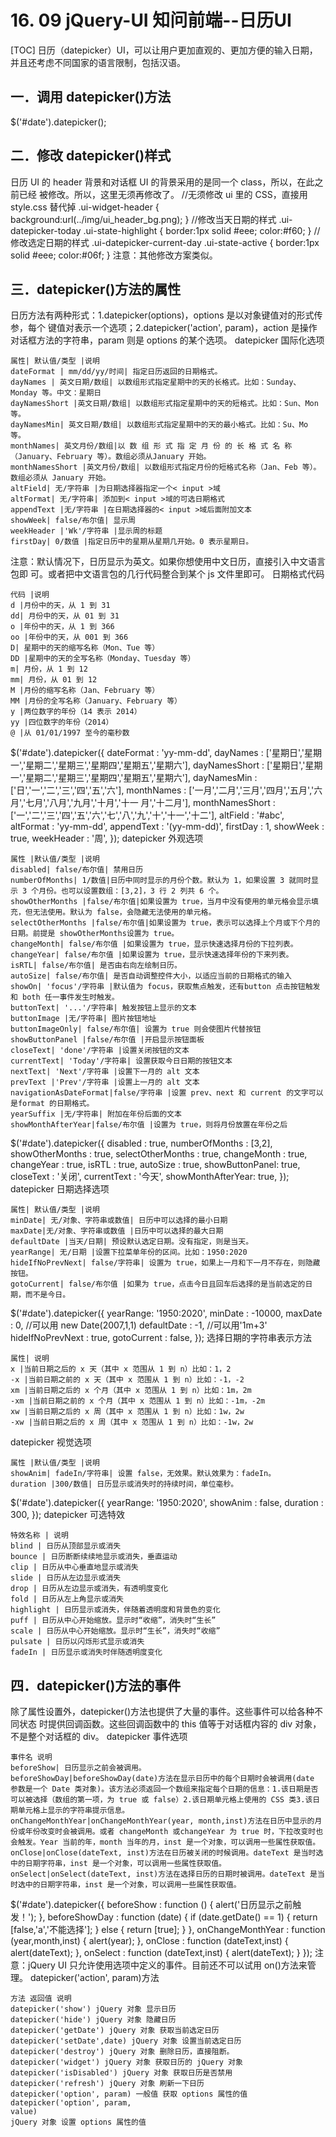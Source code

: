# 16. 09 jQuery-UI 知问前端--日历UI
[TOC]
日历（datepicker）UI，可以让用户更加直观的、更加方便的输入日期，并且还考虑不同国家的语言限制，包括汉语。
## 一．调用 datepicker()方法
$('#date').datepicker();

## 二．修改 datepicker()样式
日历 UI 的 header 背景和对话框 UI 的背景采用的是同一个 class，所以，在此之前已经
被修改。所以，这里无须再修改了。
//无须修改 ui 里的 CSS，直接用 style.css 替代掉
.ui-widget-header {
background:url(../img/ui_header_bg.png);
}
//修改当天日期的样式
.ui-datepicker-today .ui-state-highlight {
border:1px solid #eee;
color:#f60;
}
//修改选定日期的样式
.ui-datepicker-current-day .ui-state-active {
border:1px solid #eee;
color:#06f;
}
注意：其他修改方案类似。

## 三．datepicker()方法的属性
日历方法有两种形式：1.datepicker(options)，options 是以对象键值对的形式传参，每个
键值对表示一个选项；2.datepicker('action', param)，action 是操作对话框方法的字符串，param
则是 options 的某个选项。
datepicker 国际化选项
```table
属性| 默认值/类型 |说明
dateFormat | mm/dd/yy/时间| 指定日历返回的日期格式。
dayNames | 英文日期/数组| 以数组形式指定星期中的天的长格式。比如：Sunday、Monday 等。中文：星期日
dayNamesShort |英文日期/数组| 以数组形式指定星期中的天的短格式。比如：Sun、Mon 等。
dayNamesMin| 英文日期/数组| 以数组形式指定星期中的天的最小格式。比如：Su、Mo 等。
monthNames| 英文月份/数组|以 数 组 形 式 指 定 月 份 的 长 格 式 名 称（January、February 等）。数组必须从January 开始。
monthNamesShort |英文月份/数组| 以数组形式指定月份的短格式名称（Jan、Feb 等）。数组必须从 January 开始。
altField| 无/字符串 |为日期选择器指定一个< input >域
altFormat| 无/字符串| 添加到< input >域的可选日期格式
appendText |无/字符串 |在日期选择器的< input >域后面附加文本
showWeek| false/布尔值| 显示周
weekHeader |'Wk'/字符串 |显示周的标题
firstDay| 0/数值 |指定日历中的星期从星期几开始。0 表示星期日。
```
注意：默认情况下，日历显示为英文。如果你想使用中文日历，直接引入中文语言包即
可。或者把中文语言包的几行代码整合到某个 js 文件里即可。
日期格式代码
```table
代码 |说明
d |月份中的天，从 1 到 31
dd| 月份中的天，从 01 到 31
o |年份中的天，从 1 到 366
oo |年份中的天，从 001 到 366
D| 星期中的天的缩写名称（Mon、Tue 等）
DD |星期中的天的全写名称（Monday、Tuesday 等）
m| 月份，从 1 到 12
mm| 月份，从 01 到 12
M |月份的缩写名称（Jan、February 等）
MM |月份的全写名称（January、February 等）
y |两位数字的年份（14 表示 2014）
yy |四位数字的年份（2014）
@ |从 01/01/1997 至今的毫秒数
```
$('#date').datepicker({
dateFormat : 'yy-mm-dd',
dayNames : ['星期日','星期一','星期二','星期三','星期四','星期五','星期六'],
dayNamesShort : ['星期日','星期一','星期二','星期三','星期四','星期五','星期六'],
dayNamesMin : ['日','一','二','三','四','五','六'],
monthNames : ['一月','二月','三月','四月','五月','六月','七月','八月','九月','十月','十一
月','十二月'],
monthNamesShort : ['一','二','三','四','五','六','七','八','九','十','十一','十二'],
altField : '#abc',
altFormat : 'yy-mm-dd',
appendText : '(yy-mm-dd)',
firstDay : 1,
showWeek : true,
weekHeader : '周',
});
datepicker 外观选项
```table
属性 |默认值/类型 |说明
disabled| false/布尔值| 禁用日历
numberOfMonths| 1/数值|日历中同时显示的月份个数。默认为 1，如果设置 3 就同时显示 3 个月份。也可以设置数组：[3,2]，3 行 2 列共 6 个。
showOtherMonths |false/布尔值|如果设置为 true，当月中没有使用的单元格会显示填充，但无法使用。默认为 false，会隐藏无法使用的单元格。
selectOtherMonths |false/布尔值|如果设置为 true，表示可以选择上个月或下个月的日期。前提是 showOtherMonths设置为 true。
changeMonth| false/布尔值 |如果设置为 true，显示快速选择月份的下拉列表。
changeYear| false/布尔值 |如果设置为 true，显示快速选择年份的下来列表。
isRTL| false/布尔值| 是否由右向左绘制日历。
autoSize| false/布尔值| 是否自动调整控件大小，以适应当前的日期格式的输入
showOn| 'focus'/字符串 |默认值为 focus，获取焦点触发，还有button 点击按钮触发和 both 任一事件发生时触发。
buttonText| '...'/字符串| 触发按钮上显示的文本
buttonImage |无/字符串| 图片按钮地址
buttonImageOnly| false/布尔值| 设置为 true 则会使图片代替按钮
showButtonPanel |false/布尔值 |开启显示按钮面板
closeText| 'done'/字符串 |设置关闭按钮的文本
currentText| 'Today'/字符串| 设置获取今日日期的按钮文本
nextText| 'Next'/字符串 |设置下一月的 alt 文本
prevText |'Prev'/字符串 |设置上一月的 alt 文本
navigationAsDateFormat|false/字符串 |设置 prev、next 和 current 的文字可以是format 的日期格式。
yearSuffix |无/字符串| 附加在年份后面的文本
showMonthAfterYear|false/布尔值 |设置为 true，则将月份放置在年份之后
```
$('#date').datepicker({
disabled : true,
numberOfMonths : [3,2],
showOtherMonths : true,
selectOtherMonths : true,
changeMonth : true,
changeYear : true,
isRTL : true,
autoSize : true,
showButtonPanel: true,
closeText : '关闭',
currentText : '今天',
showMonthAfterYear: true,
});
datepicker 日期选择选项
```table
属性| 默认值/类型 |说明
minDate| 无/对象、字符串或数值| 日历中可以选择的最小日期
maxDate|无/对象、字符串或数值 |日历中可以选择的最大日期
defaultDate |当天/日期| 预设默认选定日期。没有指定，则是当天。
yearRange| 无/日期 |设置下拉菜单年份的区间。比如：1950:2020
hideIfNoPrevNext| false/字符串| 设置为 true，如果上一月和下一月不存在，则隐藏按钮。
gotoCurrent| false/布尔值 |如果为 true，点击今日且回车后选择的是当前选定的日期，而不是今日。
```
$('#date').datepicker({
yearRange: '1950:2020',
minDate : -10000,
maxDate : 0, //可以用 new Date(2007,1,1)
defaultDate : -1, //可以用'1m+3'
hideIfNoPrevNext : true,
gotoCurrent : false,
});
选择日期的字符串表示方法
```table
属性| 说明
x |当前日期之后的 x 天（其中 x 范围从 1 到 n）比如：1，2
-x |当前日期之前的 x 天（其中 x 范围从 1 到 n）比如：-1，-2
xm |当前日期之后的 x 个月（其中 x 范围从 1 到 n）比如：1m，2m
-xm |当前日期之前的 x 个月（其中 x 范围从 1 到 n）比如：-1m，-2m
xw |当前日期之后的 x 周（其中 x 范围从 1 到 n）比如：1w，2w
-xw |当前日期之后的 x 周（其中 x 范围从 1 到 n）比如：-1w，2w
```
datepicker 视觉选项
```table
属性 |默认值/类型 |说明
showAnim| fadeIn/字符串| 设置 false，无效果。默认效果为：fadeIn。
duration |300/数值| 日历显示或消失时的持续时间，单位毫秒。
```
$('#date').datepicker({
yearRange: '1950:2020',
showAnim : false,
duration : 300,
});
datepicker 可选特效
```table
特效名称 | 说明
blind | 日历从顶部显示或消失
bounce | 日历断断续续地显示或消失，垂直运动
clip | 日历从中心垂直地显示或消失
slide | 日历从左边显示或消失
drop | 日历从左边显示或消失，有透明度变化
fold | 日历从左上角显示或消失
highlight | 日历显示或消失，伴随着透明度和背景色的变化
puff | 日历从中心开始缩放。显示时“收缩”，消失时“生长”
scale | 日历从中心开始缩放。显示时“生长”，消失时“收缩”
pulsate | 日历以闪烁形式显示或消失
fadeIn | 日历显示或消失时伴随透明度变化
```

## 四．datepicker()方法的事件
除了属性设置外，datepicker()方法也提供了大量的事件。这些事件可以给各种不同状态
时提供回调函数。这些回调函数中的 this 值等于对话框内容的 div 对象，不是整个对话框的
div。
datepicker 事件选项
```table
事件名 说明
beforeShow| 日历显示之前会被调用。
beforeShowDay|beforeShowDay(date)方法在显示日历中的每个日期时会被调用(date 参数是一个 Date 类对象)。该方法必须返回一个数组来指定每个日期的信息：1.该日期是否可以被选择（数组的第一项，为 true 或 false）2.该日期单元格上使用的 CSS 类3.该日期单元格上显示的字符串提示信息。
onChangeMonthYear|onChangeMonthYear(year, month,inst)方法在日历中显示的月份或年份改变时会被调用。或者 changeMonth 或changeYear 为 true 时，下拉改变时也会触发。Year 当前的年，month 当年的月，inst 是一个对象，可以调用一些属性获取值。
onClose|onClose(dateText, inst)方法在日历被关闭的时候调用。dateText 是当时选中的日期字符串，inst 是一个对象，可以调用一些属性获取值。
onSelect|onSelect(dateText, inst)方法在选择日历的日期时被调用。dateText 是当时选中的日期字符串，inst 是一个对象，可以调用一些属性获取值。
```
$('#date').datepicker({
beforeShow : function () {
alert('日历显示之前触发！');
},
beforeShowDay : function (date) {
if (date.getDate() == 1) {
return [false,'a','不能选择'];
} else {
return [true];
}
},
onChangeMonthYear : function (year,month,inst) {
alert(year);
},
onClose : function (dateText,inst) {
alert(dateText);
},
onSelect : function (dateText,inst) {
alert(dateText);
}
});
注意：jQuery UI 只允许使用选项中定义的事件。目前还不可以试用 on()方法来管理。
datepicker('action', param)方法
```table
方法 返回值 说明
datepicker('show') jQuery 对象 显示日历
datepicker('hide') jQuery 对象 隐藏日历
datepicker('getDate') jQuery 对象 获取当前选定日历
datepicker('setDate',date) jQuery 对象 设置当前选定日历
datepicker('destroy') jQuery 对象 删除日历，直接阻断。
datepicker('widget') jQuery 对象 获取日历的 jQuery 对象
datepicker('isDisabled') jQuery 对象 获取日历是否禁用
datepicker('refresh') jQuery 对象 刷新一下日历
datepicker('option', param) 一般值 获取 options 属性的值
datepicker('option', param,
value)
jQuery 对象 设置 options 属性的值
```
